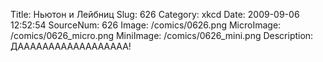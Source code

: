 Title: Ньютон и Лейбниц 
Slug: 626 
Category: xkcd 
Date: 2009-09-06 12:52:54 
SourceNum: 626 
Image: /comics/0626.png 
MicroImage: /comics/0626_micro.png 
MiniImage: /comics/0626_mini.png 
Description: ДАААААААААААААААААА! 

